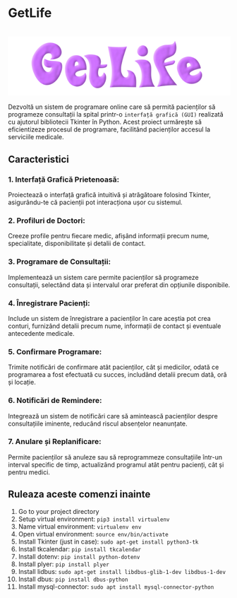# GetLife
‎ ‎ ‎ ‎ ‎ ‎ ‎ ‎ ‎ ‎ ‎ ‎ ‎ ‎ ‎ ‎ ‎ ‎ ‎ ‎ ‎ ‎ ‎ ‎ ‎ ‎ ‎ ‎ ![logo](https://github.com/WaffleDuffle/GetLife/blob/main/resources/logo.png)

Dezvoltă un sistem de programare online care să permită pacienților să programeze consultații la spital printr-o `interfață grafică (GUI)` realizată cu ajutorul bibliotecii Tkinter în Python. Acest proiect urmărește să eficientizeze procesul de programare, facilitând pacienților accesul la serviciile medicale.

## Caracteristici
### 1. Interfață Grafică Prietenoasă:
Proiectează o interfață grafică intuitivă și atrăgătoare folosind Tkinter, asigurându-te că pacienții pot interacționa ușor cu sistemul.

### 2. Profiluri de Doctori:
Creeze profile pentru fiecare medic, afișând informații precum nume, specialitate, disponibilitate și detalii de contact.

### 3. Programare de Consultații:
Implementează un sistem care permite pacienților să programeze consultații, selectând data și intervalul orar preferat din opțiunile disponibile.

### 4. Înregistrare Pacienți:
Include un sistem de înregistrare a pacienților în care aceștia pot crea conturi, furnizând detalii precum nume, informații de contact și eventuale antecedente medicale.

### 5. Confirmare Programare:
Trimite notificări de confirmare atât pacienților, cât și medicilor, odată ce programarea a fost efectuată cu succes, includând detalii precum dată, oră și locație.

### 6. Notificări de Remindere:
Integrează un sistem de notificări care să amintească pacienților despre consultațiile iminente, reducând riscul absențelor neanunțate.

### 7. Anulare și Replanificare:
Permite pacienților să anuleze sau să reprogrammeze consultațiile într-un interval specific de timp, actualizând programul atât pentru pacienți, cât și pentru medici.


## Ruleaza aceste comenzi inainte
1. Go to your project directory
2. Setup virtual environment: `pip3 install virtualenv`
3. Name virtual environment: `virtualenv env`
4. Open virtual environment: `source env/bin/activate`
5. Install Tkinter (just in case): `sudo apt-get install python3-tk`
6. Install tkcalendar: `pip install tkcalendar`
7. Install dotenv: `pip install python-dotenv`
8. Install plyer: `pip install plyer`
9. Install lidbus: `sudo apt-get install libdbus-glib-1-dev libdbus-1-dev`
10. Install dbus: `pip install dbus-python`
11. Install mysql-connector: `sudo apt install mysql-connector-python`

